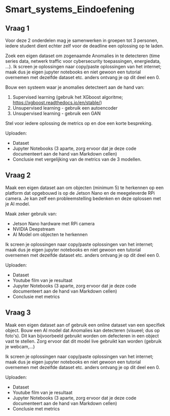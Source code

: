 # Smart_systems_Eindoefening

## Vraag 1

Voor deze 2 onderdelen mag je samenwerken in groepen tot 3 personen, iedere student dient echter zelf voor de deadline een oplossing op te laden.

Zoek een eigen dataset om zogenaamde Anomalies in te detecteren (time series data, netwerk traffic voor cybersecurity toepassingen, energiedata, ...). 
Ik screen je oplossingen naar copy/paste oplossingen van het internet; maak dus je eigen jupyter notebooks en niet gewoon een tutorial overnemen met dezelfde dataset etc. anders ontvang je op dit deel een 0.

Bouw een systeem waar je anomalies detecteert aan de hand van:

1. Supervised learning (gebruik het XGboost algoritme; https://xgboost.readthedocs.io/en/stable/)
2. Unsupervised learning - gebruik een autoencoder
3. Unsupervised learning - gebruik een GAN

Stel voor iedere oplossing de metrics op en doe een korte bespreking.

Uploaden:
- Dataset
- Jupyter Notebooks (3 aparte, zorg ervoor dat je deze code documenteert aan de hand van Markdown cellen)
- Conclusie met vergelijking van de metrics van de 3 modellen.

## Vraag 2
Maak een eigen dataset aan om objecten (minimum 5) te herkennen op een platform dat opgebouwd is op de Jetson Nano en de meegeleverde RPi camera. Je kan zelf een probleemstelling bedenken en deze oplossen met je AI model.

Maak zeker gebruik van:
- Jetson Nano hardware met RPi camera
- NVIDIA Deepstream
- AI Model om objecten te herkennen

Ik screen je oplossingen naar copy/paste oplossingen van het internet; maak dus je eigen jupyter notebooks en niet gewoon een tutorial overnemen met dezelfde dataset etc. anders ontvang je op dit deel een 0.

Uploaden:
- Dataset
- Youtube film van je resultaat
- Jupyter Notebooks (3 aparte, zorg ervoor dat je deze code documenteert aan de hand van Markdown cellen)
- Conclusie met metrics

## Vraag 3
Maak een eigen dataset aan of gebruik een online dataset van een specifiek object. Bouw een AI model dat Anomalies kan detecteren (visueel; dus op foto's). Dit kan bijvoorbeeld gebruikt worden om defecteren in een object vast te stellen. Zorg ervoor dat dit model live gebruikt kan worden (gebruik je webcam,...)

Ik screen je oplossingen naar copy/paste oplossingen van het internet; maak dus je eigen jupyter notebooks en niet gewoon een tutorial overnemen met dezelfde dataset etc. anders ontvang je op dit deel een 0.



Uploaden:
- Dataset
- Youtube film van je resultaat
- Jupyter Notebooks (3 aparte, zorg ervoor dat je deze code documenteert aan de hand van Markdown cellen)
- Conclusie met metrics
